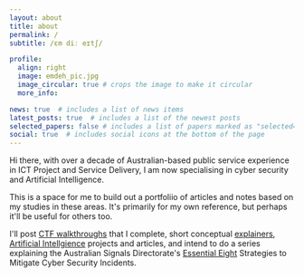 ```yaml
---
layout: about
title: about
permalink: /
subtitle: /ɛm diː eɪtʃ/

profile:
  align: right
  image: emdeh_pic.jpg
  image_circular: true # crops the image to make it circular
  more_info:

news: true  # includes a list of news items
latest_posts: true  # includes a list of the newest posts
selected_papers: false # includes a list of papers marked as "selected={true}"
social: true  # includes social icons at the bottom of the page
---
```


Hi there, with over a decade of Australian-based public service experience in ICT Project and Service Delivery, I am now specialising in cyber security and Artificial Intelligence.

This is a space for me to build out a portfoliio of articles and notes based on my studies in these areas. It's primarily for my own reference, but perhaps it'll be useful for others too.

I'll post [CTF walkthroughs](/blog/category/htb-machines) that I complete, short conceptual [explainers](/blog/category/explainers/), [Artificial Intellgience](/blog/category/artificial-intelligence) projects and articles, and intend to do a series explaining the Australian Signals Directorate's [Essential Eight](/blog/category/essential-eight/) Strategies to Mitigate Cyber Security Incidents.